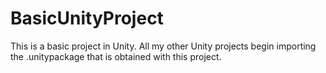 # BasicUnityProject
This is a basic project in Unity. All my other Unity projects begin importing the .unitypackage that is obtained with this project.
